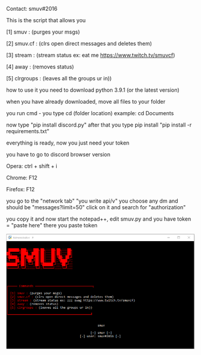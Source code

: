 Contact: smuv#2016

This is the script that allows you

[1] smuv : (purges your msgs)

[2] smuv.cf : (clrs open direct messages and deletes them)

[3] stream : (stream status ex: eat me https://www.twitch.tv/smuvcf)

[4] away : (removes status)

[5] clrgroups : (leaves all the groups ur in))

how to use it
you need to download python 3.9.1 (or the latest version)

when you have already downloaded, move all files to your folder

you run cmd - you type cd (folder location) example: cd Documents

now type "pip install discord.py" after that you type pip install "pip install -r requirements.txt"

everything is ready, now you just need your token

you have to go to discord browser version

Opera: ctrl + shift + i

Chrome: F12

Firefox: F12

you go to the "network tab"  "you write api/v" you choose any dm  and should be "messages?limit=50" click on it and search for "authorization"

you copy it and now start the notepad++, edit smuv.py and you have token = "paste here" there you paste token

![Alt text](img.png?raw=true "Optional Title")
